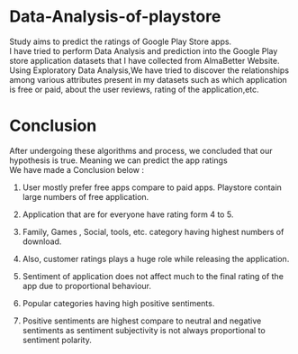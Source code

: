 # Data-Analysis-of-playstore
Study aims to predict the ratings
of Google Play Store apps. <br> I
have tried to perform Data
Analysis and prediction into the
Google Play store application
datasets that I have collected
from AlmaBetter Website. <br> 
Using Exploratory Data Analysis,We have
tried to discover the relationships
among various attributes present
in my datasets such as which
application is free or paid, about
the user reviews, rating of the
application,etc.
<br>
# Conclusion
After undergoing these
algorithms and process, we
concluded that our hypothesis is
true. Meaning we can predict the
app ratings <br>
We have made a Conclusion
below :
<br>
1. User mostly prefer free apps compare to paid apps. Playstore contain large numbers of free application.
2. Application that are for
everyone have rating form
4 to 5.

3. Family, Games , Social,
tools, etc. category having
highest numbers of
download.

4. Also, customer ratings
plays a huge role while
releasing the application.

5. Sentiment of application
does not affect much to the
final rating of the app due
to proportional behaviour.

6. Popular categories having
high positive sentiments.

7. Positive sentiments are
highest compare to neutral
and negative sentiments
as sentiment subjectivity is
not always proportional to
sentiment polarity.
